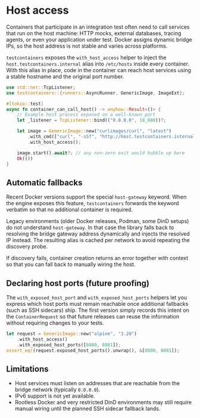 # Host access

Containers that participate in an integration test often need to call services
that run on the host machine: HTTP mocks, external databases, tracing agents,
or even your application under test. Docker assigns dynamic bridge IPs, so the
host address is not stable and varies across platforms.

`testcontainers` exposes the `with_host_access` helper to inject the
`host.testcontainers.internal` alias into `/etc/hosts` inside every container.
With this alias in place, code in the container can reach host services using a
stable hostname and the original port number.

```rust
use std::net::TcpListener;
use testcontainers::{runners::AsyncRunner, GenericImage, ImageExt};

#[tokio::test]
async fn container_can_call_host() -> anyhow::Result<()> {
    // Example host process exposed on a well-known port
    let _listener = TcpListener::bind(("0.0.0.0", 18_080))?;

    let image = GenericImage::new("curlimages/curl", "latest")
        .with_cmd(["curl", "-sSf", "http://host.testcontainers.internal:18080"]) 
        .with_host_access();

    image.start().await?; // any non-zero exit would bubble up here
    Ok(())
}
```

## Automatic fallbacks

Recent Docker versions support the special `host-gateway` keyword. When the
engine exposes this feature, `testcontainers` forwards the keyword verbatim so
that no additional container is required.

Legacy environments (older Docker releases, Podman, some DinD setups) do not
understand `host-gateway`. In that case the library falls back to resolving the
bridge gateway address dynamically and injects the resolved IP instead. The
resulting alias is cached per network to avoid repeating the discovery probe.

If discovery fails, container creation returns an error together with context so
that you can fall back to manually wiring the host.

## Declaring host ports (future proofing)

The `with_exposed_host_port` and `with_exposed_host_ports` helpers let you express
which host ports must remain reachable once additional fallbacks (such as SSH
sidecars) ship. The first version simply records this intent on the
`ContainerRequest` so that future releases can reuse the information without
requiring changes to your tests.

```rust
let request = GenericImage::new("alpine", "3.20")
    .with_host_access()
    .with_exposed_host_ports([8080, 8081]);
assert_eq!(request.exposed_host_ports().unwrap(), &[8080, 8081]);
```

## Limitations

* Host services must listen on addresses that are reachable from the bridge
  network (typically `0.0.0.0`).
* IPv6 support is not yet available.
* Rootless Docker and very restricted DinD environments may still require
  manual wiring until the planned SSH sidecar fallback lands.
